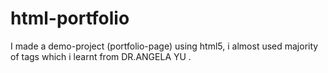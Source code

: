 # html-portfolio
I made a demo-project (portfolio-page) using html5, i almost used majority of tags which i learnt from DR.ANGELA YU .
